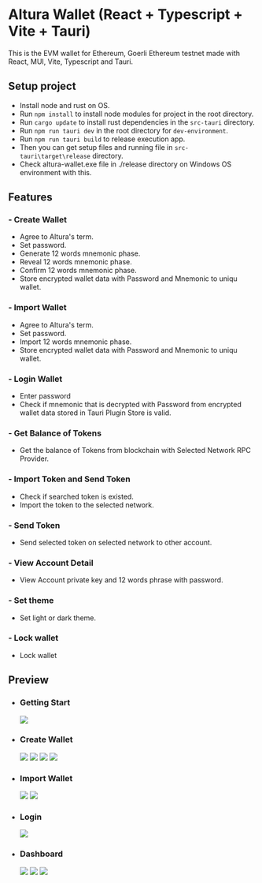 # Altura Wallet (React + Typescript + Vite + Tauri)

This is the EVM wallet for Ethereum, Goerli Ethereum testnet made with React, MUI, Vite, Typescript and Tauri.

## Setup project

- Install node and rust on OS.
- Run `npm install` to install node modules for project in the root directory.
- Run `cargo update` to install rust dependencies in the `src-tauri` directory.
- Run `npm run tauri dev` in the root directory for `dev-environment`.
- Run `npm run tauri build` to release execution app.
- Then you can get setup files and running file in `src-tauri\target\release` directory.
- Check altura-wallet.exe file in ./release directory on Windows OS environment with this.

## Features

### - Create Wallet

- Agree to Altura's term.
- Set password.
- Generate 12 words mnemonic phase.
- Reveal 12 words mnemonic phase.
- Confirm 12 words mnemonic phase.
- Store encrypted wallet data with Password and Mnemonic to uniqu wallet.

### - Import Wallet

- Agree to Altura's term.
- Set password.
- Import 12 words mnemonic phase.
- Store encrypted wallet data with Password and Mnemonic to uniqu wallet.

### - Login Wallet

- Enter password
- Check if mnemonic that is decrypted with Password from encrypted wallet data stored in Tauri Plugin Store is valid.

### - Get Balance of Tokens

- Get the balance of Tokens from blockchain with Selected Network RPC Provider.

### - Import Token and Send Token

- Check if searched token is existed.
- Import the token to the selected network.

### - Send Token

- Send selected token on selected network to other account.

### - View Account Detail

- View Account private key and 12 words phrase with password.

### - Set theme

- Set light or dark theme.

### - Lock wallet

- Lock wallet

## Preview

- ### Getting Start
  ![](./previews/gettingstart.png?raw=true)
- ### Create Wallet
  ![](./previews/createwallet-setpassword.png?raw=true)
  ![](./previews/createwallet-generatephrase.png?raw=true)
  ![](./previews/createwallet-revealphrase.png?raw=true)
  ![](./previews/createwallet-confirmphrase.png?raw=true)
- ### Import Wallet
  ![](./previews/importwallet-setpassword.png?raw=true)
  ![](./previews/importwallet-importphrase.png?raw=true)
- ### Login
  ![](./previews/login.png?raw=true)
- ### Dashboard
  ![](./previews/dashboard.png?raw=true)
  ![](./previews/sendtoken.png?raw=true)
  ![](./previews/accountdetail.png?raw=true)
